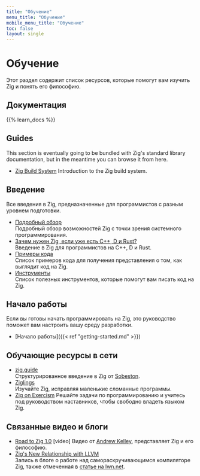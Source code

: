 ```yaml
---
title: "Обучение"
menu_title: "Обучение"
mobile_menu_title: "Обучение"
toc: false
layout: single
---
```


# Обучение
Этот раздел содержит список ресурсов, которые помогут вам изучить Zig и понять его философию.

## Документация
{{% learn_docs %}}

## Guides
This section is eventually going to be bundled with Zig's standard library documentation, but
in the meantime you can browse it from here.

- [Zig Build System](build-system/)
Introduction to the Zig build system.

## Введение
Все введения в Zig, предназначенные для программистов с разным уровнем подготовки.

- [Подробный обзор](overview/)  
Подробный обзор возможностей Zig с точки зрения системного программирования.
- [Зачем нужен Zig, если уже есть C++, D и Rust?](why_zig_rust_d_cpp/)  
Введение в Zig для программистов на C++, D и Rust.
- [Примеры кода](samples/)  
Список примеров кода для получения представления о том, как выглядит код на Zig.
- [Инструменты](tools/)  
Список полезных инструментов, которые помогут вам писать код на Zig.


## Начало работы
Если вы готовы начать программировать на Zig, это руководство поможет вам настроить вашу среду разработки.

- [Начало работы]({{< ref "getting-started.md" >}})  

## Обучающие ресурсы в сети
- [zig.guide](https://zig.guide)  
Структурированное введение в Zig от [Sobeston](https://github.com/sobeston).
- [Ziglings](https://ziglings.org)  
Изучайте Zig, исправляя маленькие сломанные программы.
- [Zig on Exercism](https://exercism.org/tracks/zig)
Решайте задачи по программированию и учитесь под руководством наставников, чтобы свободно владеть языком Zig.

## Связанные видео и блоги
- [Road to Zig 1.0](https://www.youtube.com/watch?v=Gv2I7qTux7g) [video] 
Видео от [Andrew Kelley](https://andrewkelley.me), представляет Zig и его философию.
- [Zig's New Relationship with LLVM](https://kristoff.it/blog/zig-new-relationship-llvm/)  
Запись в блоге о работе над самораскручивающимся компиляторе Zig, также отмеченная в [статье на lwn.net](https://lwn.net/Articles/833400/).
